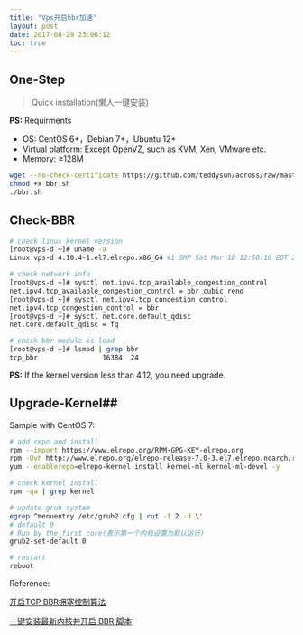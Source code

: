 ```yaml
---
title: "Vps开启bbr加速"
layout: post
date: 2017-08-29 23:06:12
toc: true
---
```


## One-Step ##

> Quick installation(懒人一键安装)

**PS:** Requirments

* OS: CentOS 6+，Debian 7+，Ubuntu 12+
* Virtual platform: Except OpenVZ, such as KVM, Xen, VMware etc.
* Memory: ≥128M

```bash
wget --no-check-certificate https://github.com/teddysun/across/raw/master/bbr.sh
chmod +x bbr.sh
./bbr.sh
```

## Check-BBR ##

```bash
# check linux kernel version
[root@vps-d ~]# uname -a
Linux vps-d 4.10.4-1.el7.elrepo.x86_64 #1 SMP Sat Mar 18 12:50:10 EDT 2017 x86_64 x86_64 x86_64 GNU/Linux

# check network info
[root@vps-d ~]# sysctl net.ipv4.tcp_available_congestion_control
net.ipv4.tcp_available_congestion_control = bbr cubic reno
[root@vps-d ~]# sysctl net.ipv4.tcp_congestion_control
net.ipv4.tcp_congestion_control = bbr
[root@vps-d ~]# sysctl net.core.default_qdisc
net.core.default_qdisc = fq

# check bbr module is load
[root@vps-d ~]# lsmod | grep bbr
tcp_bbr                16384  24
```

**PS:** If the kernel version less than 4.12, you need upgrade.

## Upgrade-Kernel##

Sample with CentOS 7:

```bash
# add repo and install
rpm --import https://www.elrepo.org/RPM-GPG-KEY-elrepo.org
rpm -Uvh http://www.elrepo.org/elrepo-release-7.0-3.el7.elrepo.noarch.rpm
yum --enablerepo=elrepo-kernel install kernel-ml kernel-ml-devel -y

# check kernel install
rpm -qa | grep kernel

# update grub system
egrep ^menuentry /etc/grub2.cfg | cut -f 2 -d \'
# default 0
# Run by the first core(表示第一个内核设置为默认运行)
grub2-set-default 0

# restart
reboot
```

Reference: 

[开启TCP BBR拥塞控制算法](https://github.com/iMeiji/shadowsocks_install/wiki/%E5%BC%80%E5%90%AFTCP-BBR%E6%8B%A5%E5%A1%9E%E6%8E%A7%E5%88%B6%E7%AE%97%E6%B3%95)

[一键安装最新内核并开启 BBR 脚本](https://teddysun.com/489.html)